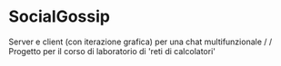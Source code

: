 # SocialGossip
Server e client (con iterazione grafica) per una chat multifunzionale /  / Progetto per il corso di laboratorio di 'reti di calcolatori'
